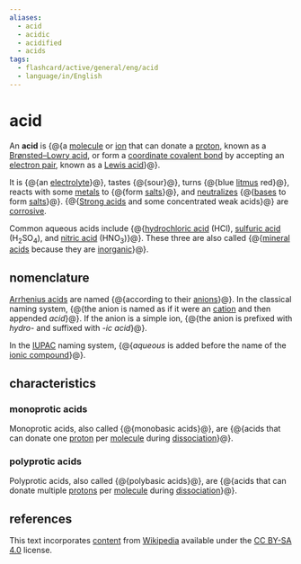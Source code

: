 ```yaml
---
aliases:
  - acid
  - acidic
  - acidified
  - acids
tags:
  - flashcard/active/general/eng/acid
  - language/in/English
---
```


# acid

An __acid__ is {@{a [molecule](molecule.md) or [ion](ion.md) that can donate a [proton](proton.md), known as a [Brønsted–Lowry acid](Brønsted–Lowry%20acid–base%20theory.md), or form a [coordinate covalent bond](coordinate%20covalent%20bond.md) by accepting an [electron pair](electron%20pair.md), known as a [Lewis acid](Lewis%20acids%20and%20bases.md)}@}. <!--SR:!2026-02-07,757,290-->

It is {@{an [electrolyte](electrolyte.md)}@}, tastes {@{sour}@}, turns {@{blue [litmus](litmus.md) red}@}, reacts with some [metals](metal.md) to {@{form [salts](salt%20(chemistry).md)}@}, and [neutralizes](neutralization%20(chemistry).md) {@{[bases](base%20(chemistry).md) to form [salts](salt%20(chemistry).md)}@}. {@{[Strong acids](acid%20strength.md) and some concentrated weak acids}@} are [corrosive](corrsive%20substance.md). <!--SR:!2025-08-30,622,310!2028-04-14,1437,350!2025-04-12,560,310!2025-11-10,625,270!2028-12-07,1555,310!2028-06-05,1418,310-->

Common aqueous acids include {@{[hydrochloric acid](hydrochloric%20acid) (HCl), [sulfuric acid](sulfuric%20acid.md) (H<sub>2</sub>SO<sub>4</sub>), and [nitric acid](nitric%20acid.md) (HNO<sub>3</sub>)}@}. These three are also called {@{[mineral acids](mineral%20acid.md) because they are [inorganic](inorganic%20chemistry.md)}@}. <!--SR:!2028-02-27,1400,350!2025-03-03,520,310-->

## nomenclature

[Arrhenius acids](#Arrhenius%20acids) are named {@{according to their [anions](ion.md)}@}. In the classical naming system, {@{the anion is named as if it were an [cation](ion.md) and then appended _acid_}@}. If the anion is a simple ion, {@{the anion is prefixed with _hydro-_ and suffixed with _-ic acid_}@}. <!--SR:!2029-05-09,1694,330!2025-06-30,536,270!2025-04-04,462,250-->

In the [IUPAC](International%20Union%20of%20Pure%20and%20Applied%20Chemistry.md) naming system, {@{_aqueous_ is added before the name of the [ionic compound](ionic%20compound.md)}@}. <!--SR:!2026-04-21,594,250-->

## characteristics

### monoprotic acids

Monoprotic acids, also called {@{monobasic acids}@}, are {@{acids that can donate one [proton](proton.md) per [molecule](molecule.md) during [dissociation](dissociation%20(chemistry).md)}@}. <!--SR:!2027-02-14,1105,350!2025-04-05,553,310-->

### polyprotic acids

Polyprotic acids, also called {@{polybasic acids}@}, are {@{acids that can donate multiple [protons](proton.md) per [molecule](molecule.md) during [dissociation](dissociation%20(chemistry).md)}@}. <!--SR:!2027-06-10,1196,350!2026-12-08,979,290-->

## references

This text incorporates [content](https://en.wikipedia.org/wiki/acid) from [Wikipedia](Wikipedia.md) available under the [CC BY-SA 4.0](https://creativecommons.org/licenses/by-sa/4.0/) license.
